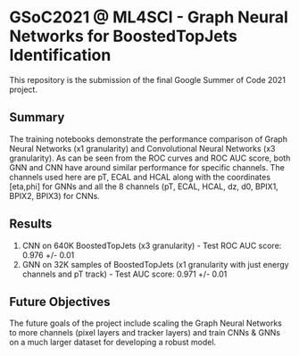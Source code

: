 # GSoC2021 @ ML4SCI - Graph Neural Networks for BoostedTopJets Identification
This repository is the submission of the final Google Summer of Code 2021 project.

## Summary
The training notebooks demonstrate the performance comparison of Graph Neural Networks (x1 granularity) and Convolutional Neural Networks (x3 granularity). As can be seen from the ROC curves and ROC AUC score, both GNN and CNN have around similar performance for specific channels. The channels used here are pT, ECAL and HCAL along with the coordinates [eta,phi] for GNNs and all the 8 channels (pT, ECAL, HCAL, dz, d0, BPIX1, BPIX2, BPIX3) for CNNs. 

## Results
1) CNN on 640K BoostedTopJets (x3 granularity) - Test ROC AUC score: 0.976 +/- 0.01
2) GNN on 32K samples of BoostedTopJets (x1 granularity with just energy channels and pT track) - Test AUC score: 0.971 +/- 0.01

## Future Objectives
The future goals of the project include scaling the Graph Neural Networks to more channels (pixel layers and tracker layers) and train CNNs & GNNs on a much larger dataset for developing a robust model. 
